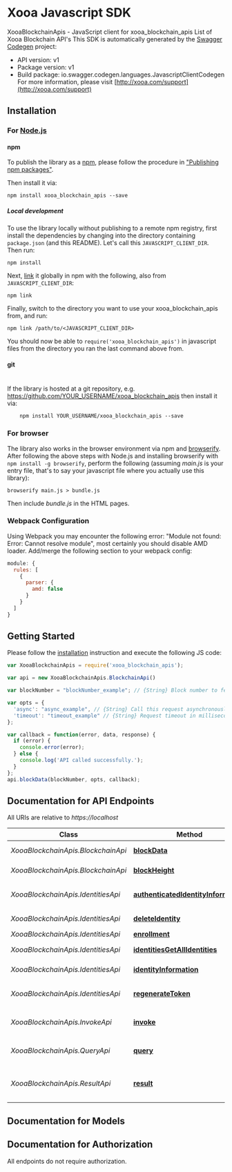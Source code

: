 # Xooa Javascript SDK

XooaBlockchainApis - JavaScript client for xooa_blockchain_apis
List of Xooa Blockchain API's 
This SDK is automatically generated by the [Swagger Codegen](https://github.com/swagger-api/swagger-codegen) project:

- API version: v1
- Package version: v1
- Build package: io.swagger.codegen.languages.JavascriptClientCodegen
For more information, please visit [http://xooa.com/support](http://xooa.com/support)

## Installation

### For [Node.js](https://nodejs.org/)

#### npm

To publish the library as a [npm](https://www.npmjs.com/),
please follow the procedure in ["Publishing npm packages"](https://docs.npmjs.com/getting-started/publishing-npm-packages).

Then install it via:

```shell
npm install xooa_blockchain_apis --save
```

##### Local development

To use the library locally without publishing to a remote npm registry, first install the dependencies by changing 
into the directory containing `package.json` (and this README). Let's call this `JAVASCRIPT_CLIENT_DIR`. Then run:

```shell
npm install
```

Next, [link](https://docs.npmjs.com/cli/link) it globally in npm with the following, also from `JAVASCRIPT_CLIENT_DIR`:

```shell
npm link
```

Finally, switch to the directory you want to use your xooa_blockchain_apis from, and run:

```shell
npm link /path/to/<JAVASCRIPT_CLIENT_DIR>
```

You should now be able to `require('xooa_blockchain_apis')` in javascript files from the directory you ran the last 
command above from.

#### git
#
If the library is hosted at a git repository, e.g.
https://github.com/YOUR_USERNAME/xooa_blockchain_apis
then install it via:

```shell
    npm install YOUR_USERNAME/xooa_blockchain_apis --save
```

### For browser

The library also works in the browser environment via npm and [browserify](http://browserify.org/). After following
the above steps with Node.js and installing browserify with `npm install -g browserify`,
perform the following (assuming *main.js* is your entry file, that's to say your javascript file where you actually 
use this library):

```shell
browserify main.js > bundle.js
```

Then include *bundle.js* in the HTML pages.

### Webpack Configuration

Using Webpack you may encounter the following error: "Module not found: Error:
Cannot resolve module", most certainly you should disable AMD loader. Add/merge
the following section to your webpack config:

```javascript
module: {
  rules: [
    {
      parser: {
        amd: false
      }
    }
  ]
}
```

## Getting Started

Please follow the [installation](#installation) instruction and execute the following JS code:

```javascript
var XooaBlockchainApis = require('xooa_blockchain_apis');

var api = new XooaBlockchainApis.BlockchainApi()

var blockNumber = "blockNumber_example"; // {String} Block number to fetch data

var opts = { 
  'async': "async_example", // {String} Call this request asynchronously without waiting for response
  'timeout': "timeout_example" // {String} Request timeout in millisecond
};

var callback = function(error, data, response) {
  if (error) {
    console.error(error);
  } else {
    console.log('API called successfully.');
  }
};
api.blockData(blockNumber, opts, callback);

```

## Documentation for API Endpoints

All URIs are relative to *https://localhost*

Class | Method | HTTP request | Description
------------ | ------------- | ------------- | -------------
*XooaBlockchainApis.BlockchainApi* | [**blockData**](docs/BlockchainApi.md#blockData) | **GET** /block/{BlockNumber} | Get block data (block #)
*XooaBlockchainApis.BlockchainApi* | [**blockHeight**](docs/BlockchainApi.md#blockHeight) | **GET** /block/current | Get current blocks
*XooaBlockchainApis.IdentitiesApi* | [**authenticatedIdentityInformation**](docs/IdentitiesApi.md#authenticatedIdentityInformation) | **GET** /identities/me/ | Authenticated Identity Information
*XooaBlockchainApis.IdentitiesApi* | [**deleteIdentity**](docs/IdentitiesApi.md#deleteIdentity) | **DELETE** /identities/{Id} | Delete Identity
*XooaBlockchainApis.IdentitiesApi* | [**enrollment**](docs/IdentitiesApi.md#enrollment) | **POST** /identities/ | Enroll Identity
*XooaBlockchainApis.IdentitiesApi* | [**identitiesGetAllIdentities**](docs/IdentitiesApi.md#identitiesGetAllIdentities) | **GET** /identities/ | Get All Identities
*XooaBlockchainApis.IdentitiesApi* | [**identityInformation**](docs/IdentitiesApi.md#identityInformation) | **GET** /identities/{Id} | Identity Information
*XooaBlockchainApis.IdentitiesApi* | [**regenerateToken**](docs/IdentitiesApi.md#regenerateToken) | **POST** /identities/{Id}/regeneratetoken | Regenerate Identity API Token
*XooaBlockchainApis.InvokeApi* | [**invoke**](docs/InvokeApi.md#invoke) | **POST** /invoke/{fcn} | Submit blockchain transaction
*XooaBlockchainApis.QueryApi* | [**query**](docs/QueryApi.md#query) | **GET** /query/{fcn} | Query Blockchain data
*XooaBlockchainApis.ResultApi* | [**result**](docs/ResultApi.md#result) | **GET** /results/{ResultId} | Fetch result of previously submitted transaction


## Documentation for Models



## Documentation for Authorization

 All endpoints do not require authorization.

